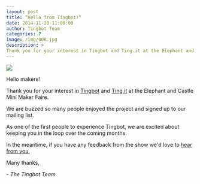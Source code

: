 ```yaml
---
layout: post
title: “Hello from Tingbot!“
date: 2014-11-20 11:00:00
author: Tingbot Team
categories: ?
image: /img/00A.jpg
description: >
Thank you for your interest in Tingbot and Ting.it at the Elephant and Castle Maker Faire.
---
```


![](/img/00A-1.jpg)

Hello makers!

Thank you for your interest in [Tingbot](//tingbot.com/) and [Ting.it](//ting.it/) at the Elephant and Castle Mini Maker Faire.

We are buzzed so many people enjoyed the project and signed up to our mailing list.

As one of the first people to experience Tingbot, we are excited about keeping you in the loop over the coming months.

In the meantime, if you have any feedback from the show we'd love to [hear from you](mailto:hello@tingbot.io?subject=Tingbot%20Maker%20Faire),

Many thanks,

*- The Tingbot Team*